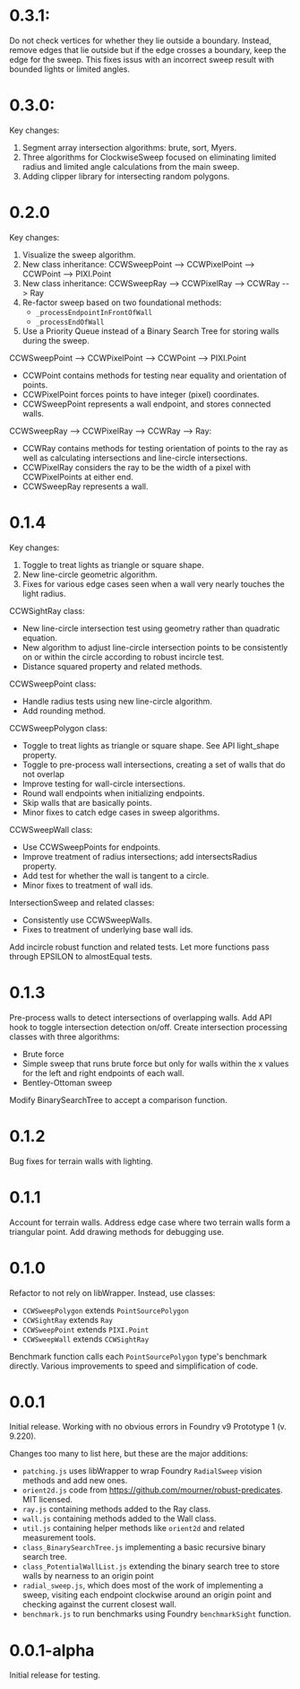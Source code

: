 # 0.3.1:
Do not check vertices for whether they lie outside a boundary. Instead, remove edges that lie outside but if the edge crosses a boundary, keep the edge for the sweep. This fixes issus with an incorrect sweep result with bounded lights or limited angles.

# 0.3.0:
Key changes:
1. Segment array intersection algorithms: brute, sort, Myers.
2. Three algorithms for ClockwiseSweep focused on eliminating limited radius and limited angle calculations from the main sweep.
3. Adding clipper library for intersecting random polygons.

# 0.2.0
Key changes:
1. Visualize the sweep algorithm.
2. New class inheritance: CCWSweepPoint --> CCWPixelPoint --> CCWPoint --> PIXI.Point
3. New class inheritance: CCWSweepRay --> CCWPixelRay --> CCWRay --> Ray
4. Re-factor sweep based on two foundational methods:
   - `_processEndpointInFrontOfWall`
   - `_processEndOfWall`
5. Use a Priority Queue instead of a Binary Search Tree for storing walls during the sweep.


CCWSweepPoint --> CCWPixelPoint --> CCWPoint --> PIXI.Point
- CCWPoint contains methods for testing near equality and orientation of points.
- CCWPixelPoint forces points to have integer (pixel) coordinates.
- CCWSweepPoint represents a wall endpoint, and stores connected walls.

CCWSweepRay --> CCWPixelRay --> CCWRay --> Ray:
- CCWRay contains methods for testing orientation of points to the ray as well as calculating intersections and line-circle intersections.
- CCWPixelRay considers the ray to be the width of a pixel with CCWPixelPoints at either end.
- CCWSweepRay represents a wall.


# 0.1.4
Key changes:
1. Toggle to treat lights as triangle or square shape.
2. New line-circle geometric algorithm.
3. Fixes for various edge cases seen when a wall very nearly touches the light radius.

CCWSightRay class:
- New line-circle intersection test using geometry rather than quadratic equation.
- New algorithm to adjust line-circle intersection points to be consistently on or within the circle according to robust incircle test.
- Distance squared property and related methods.

CCWSweepPoint class:
- Handle radius tests using new line-circle algorithm.
- Add rounding method.

CCWSweepPolygon class:
- Toggle to treat lights as triangle or square shape. See API light_shape property.
- Toggle to pre-process wall intersections, creating a set of walls that do not overlap
- Improve testing for wall-circle intersections.
- Round wall endpoints when initializing endpoints.
- Skip walls that are basically points.
- Minor fixes to catch edge cases in sweep algorithms.

CCWSweepWall class:
- Use CCWSweepPoints for endpoints.
- Improve treatment of radius intersections; add intersectsRadius property.
- Add test for whether the wall is tangent to a circle.
- Minor fixes to treatment of wall ids.

IntersectionSweep and related classes:
- Consistently use CCWSweepWalls.
- Fixes to treatment of underlying base wall ids.

Add incircle robust function and related tests. Let more functions pass through EPSILON to almostEqual tests.

# 0.1.3
Pre-process walls to detect intersections of overlapping walls.
Add API hook to toggle intersection detection on/off.
Create intersection processing classes with three algorithms:
- Brute force
- Simple sweep that runs brute force but only for walls within the x values for the left and right endpoints of each wall.
- Bentley-Ottoman sweep

Modify BinarySearchTree to accept a comparison function.

# 0.1.2
Bug fixes for terrain walls with lighting.

# 0.1.1
Account for terrain walls. Address edge case where two terrain walls form a triangular point. Add drawing methods for debugging use.

# 0.1.0
Refactor to not rely on libWrapper. Instead, use classes:
- `CCWSweepPolygon` extends `PointSourcePolygon`
- `CCWSightRay` extends `Ray`
- `CCWSweepPoint` extends `PIXI.Point`
- `CCWSweepWall` extends `CCWSightRay`

Benchmark function calls each `PointSourcePolygon` type's benchmark directly. Various improvements to speed and simplification of code.

# 0.0.1
Initial release. Working with no obvious errors in Foundry v9 Prototype 1 (v. 9.220).

Changes too many to list here, but these are the major additions:
- `patching.js` uses libWrapper to wrap Foundry `RadialSweep` vision methods and add new ones.
- `orient2d.js` code from https://github.com/mourner/robust-predicates. MIT licensed.
- `ray.js` containing methods added to the Ray class.
- `wall.js` containing methods added to the Wall class.
- `util.js` containing helper methods like `orient2d` and related measurement tools.
- `class_BinarySearchTree.js` implementing a basic recursive binary search tree.
- `class_PotentialWallList.js` extending the binary search tree to store walls by nearness to an origin point
- `radial_sweep.js`, which does most of the work of implementing a sweep, visiting each endpoint clockwise around an origin point and checking against the current closest wall.
- `benchmark.js` to run benchmarks using Foundry `benchmarkSight` function.

# 0.0.1-alpha
Initial release for testing.
